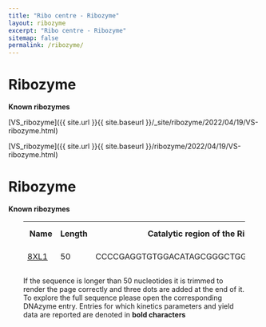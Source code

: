 ```yaml
---
title: "Ribo centre - Ribozyme"
layout: ribozyme
excerpt: "Ribo centre - Ribozyme"
sitemap: false
permalink: /ribozyme/
---
```


# Ribozyme

**Known ribozymes**

[VS_ribozyme]({{ site.url }}{{ site.baseurl }}/_site/ribozyme/2022/04/19/VS-ribozyme.html)
<!--Read more [here]({{ site.url }}{{ site.baseurl }}/ribozyme/2022/04/19/VS-ribozyme.html)-->
[VS_ribozyme]({{ site.url }}{{ site.baseurl }}/ribozyme/2022/04/19/VS-ribozyme.html)

# Ribozyme

**Known ribozymes**

<!--<html lang="en">
  <head>
    <meta charset="utf-8">
  </head>
    <tbody>
        <table id="table_id" class="table table-striped table-bordered" cellspacing="0" width="100%">
        <tr>
        <th>ribozymes</th>   
        </tr>
        <tr>
        <td><a href="https://www.ncbi.nlm.nih.gov/pubmed/16086354/">16086354</a></td>
        </tr>
        <tr>
        <td><a href="https://www.ncbi.nlm.nih.gov/pubmed/16086354/">16086354</a></td>
        </tr>
        <tr>
        <td><a href="https://www.ncbi.nlm.nih.gov/pubmed/16086354/">16086354</a></td>
        </tr>
        <tr>
        <td><a href="https://www.ncbi.nlm.nih.gov/pubmed/16086354/">16086354</a></td>
        </tr>
        <tr>
        <td><a href="https://www.ncbi.nlm.nih.gov/pubmed/16086354/">16086354</a></td>
        </tr>
        </table>
    </tbody>
</html>-->

 <div  style="padding-top: 0px; padding-bottom: 50px; padding-left: 30px; padding-right: 30px;">



<table id="dnazymes_table" class="table table-striped table-bordered" cellspacing="0" width="100%">
  <thead>
    <tr>
      <th><a href="/DNAmoreDB/help#help5"><i class="fas fa-question-circle"></i></a>&nbsp;Name</th>
      <th>Length</th>
      <th><a href="/DNAmoreDB/help#help12"><i class="fas fa-question-circle"></i></a>&nbsp;Catalytic region of the Ribozyme</th>
      <th><a href="/DNAmoreDB/help#help4"><i class="fas fa-question-circle"></i></a>&nbsp;Reaction</th>
      <th><a href="/DNAmoreDB/help#help6"><i class="fas fa-question-circle"></i></a>&nbsp;Metal ions/cofactors</th>
    </tr>
    <tr>
      <td name="td0"><a href="https://www.ncbi.nlm.nih.gov/pubmed/16086354">8XL1</a></td>
      <td name="td1">50</td>
      <td name="td2">CCCCGAGGTGTGGACATAGCGGGCTGGTGTGGCGCGCAGT...</td>
      <td name="td3">RNA ligation</td>
      <td name="td4">Mn2+</td>
    </tr>
  </thead>
</table>

<script>
$('#dnazymes_table').DataTable( {
    deferRender: true,
    ajax: {
      type: "GET",
      dataType: 'json',
      data:{
          "sf_reaction":"all",
          "sf_metal_ion":"all",
          "sf_reportedin":"m",
          "sf_kinetics":"all"
          },
      url: '/DNAmoreDB/dnazymes/apidnazymes',
    },
    columns: [
      { data: 'name' },
      {  data: 'length' },
      {  data: 'e' },
      {  data: 'reaction' },
      {  data: 'metal_ions' }
    ],
    "order": [], // this is needed to preserve the order of the table outputted by view.py
    "processing": true,
    "scrollX": true,
    "scrollY": "550px",
    "scrollCollapse": true,
    "paging": false,

    "dom": 'Bfrtip',
    "buttons": [
      {
        extend: 'pdfHtml5',
        orientation: 'landscape',
        pageSize: 'LEGAL'
      },
    'csv', 'print',
    ],
} );
</script>
If the sequence is longer than 50 nucleotides it is trimmed to render the page correctly and three dots are added at the end of it.
To explore the full sequence please open the corresponding DNAzyme entry. Entries for which kinetics parameters and yield data are reported are denoted in <b>bold characters</b>





